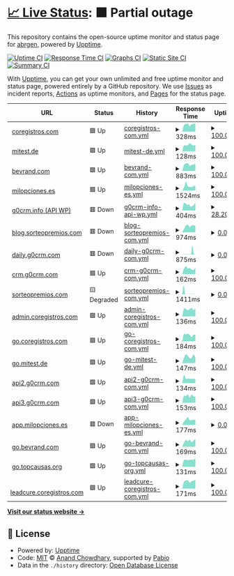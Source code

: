 # [📈 Live Status](https://abrgen.github.io/Cor): <!--live status--> **🟧 Partial outage**

This repository contains the open-source uptime monitor and status page for [abrgen](https://abrgen.github.io/Cor), powered by [Upptime](https://github.com/upptime/upptime).

[![Uptime CI](https://github.com/abrgen/Cor/workflows/Uptime%20CI/badge.svg)](https://github.com/abrgen/Cor/actions?query=workflow%3A%22Uptime+CI%22)
[![Response Time CI](https://github.com/abrgen/Cor/workflows/Response%20Time%20CI/badge.svg)](https://github.com/abrgen/Cor/actions?query=workflow%3A%22Response+Time+CI%22)
[![Graphs CI](https://github.com/abrgen/Cor/workflows/Graphs%20CI/badge.svg)](https://github.com/abrgen/Cor/actions?query=workflow%3A%22Graphs+CI%22)
[![Static Site CI](https://github.com/abrgen/Cor/workflows/Static%20Site%20CI/badge.svg)](https://github.com/abrgen/Cor/actions?query=workflow%3A%22Static+Site+CI%22)
[![Summary CI](https://github.com/abrgen/Cor/workflows/Summary%20CI/badge.svg)](https://github.com/abrgen/Cor/actions?query=workflow%3A%22Summary+CI%22)

With [Upptime](https://upptime.js.org), you can get your own unlimited and free uptime monitor and status page, powered entirely by a GitHub repository. We use [Issues](https://github.com/abrgen/Cor/issues) as incident reports, [Actions](https://github.com/abrgen/Cor/actions) as uptime monitors, and [Pages](https://abrgen.github.io/Cor) for the status page.

<!--start: status pages-->
<!-- This summary is generated by Upptime (https://github.com/upptime/upptime) -->
<!-- Do not edit this manually, your changes will be overwritten -->
<!-- prettier-ignore -->
| URL | Status | History | Response Time | Uptime |
| --- | ------ | ------- | ------------- | ------ |
| <img alt="" src="https://icons.duckduckgo.com/ip3/www.coregistros.com.ico" height="13"> [coregistros.com](https://www.coregistros.com) | 🟩 Up | [coregistros-com.yml](https://github.com/abrgen/Cor/commits/HEAD/history/coregistros-com.yml) | <details><summary><img alt="Response time graph" src="./graphs/coregistros-com/response-time-week.png" height="20"> 328ms</summary><br><a href="https://abrgen.github.io/Cor/history/coregistros-com"><img alt="Response time 312" src="https://img.shields.io/endpoint?url=https%3A%2F%2Fraw.githubusercontent.com%2Fabrgen%2FCor%2FHEAD%2Fapi%2Fcoregistros-com%2Fresponse-time.json"></a><br><a href="https://abrgen.github.io/Cor/history/coregistros-com"><img alt="24-hour response time 358" src="https://img.shields.io/endpoint?url=https%3A%2F%2Fraw.githubusercontent.com%2Fabrgen%2FCor%2FHEAD%2Fapi%2Fcoregistros-com%2Fresponse-time-day.json"></a><br><a href="https://abrgen.github.io/Cor/history/coregistros-com"><img alt="7-day response time 328" src="https://img.shields.io/endpoint?url=https%3A%2F%2Fraw.githubusercontent.com%2Fabrgen%2FCor%2FHEAD%2Fapi%2Fcoregistros-com%2Fresponse-time-week.json"></a><br><a href="https://abrgen.github.io/Cor/history/coregistros-com"><img alt="30-day response time 312" src="https://img.shields.io/endpoint?url=https%3A%2F%2Fraw.githubusercontent.com%2Fabrgen%2FCor%2FHEAD%2Fapi%2Fcoregistros-com%2Fresponse-time-month.json"></a><br><a href="https://abrgen.github.io/Cor/history/coregistros-com"><img alt="1-year response time 312" src="https://img.shields.io/endpoint?url=https%3A%2F%2Fraw.githubusercontent.com%2Fabrgen%2FCor%2FHEAD%2Fapi%2Fcoregistros-com%2Fresponse-time-year.json"></a></details> | <details><summary><a href="https://abrgen.github.io/Cor/history/coregistros-com">100.00%</a></summary><a href="https://abrgen.github.io/Cor/history/coregistros-com"><img alt="All-time uptime 100.00%" src="https://img.shields.io/endpoint?url=https%3A%2F%2Fraw.githubusercontent.com%2Fabrgen%2FCor%2FHEAD%2Fapi%2Fcoregistros-com%2Fuptime.json"></a><br><a href="https://abrgen.github.io/Cor/history/coregistros-com"><img alt="24-hour uptime 100.00%" src="https://img.shields.io/endpoint?url=https%3A%2F%2Fraw.githubusercontent.com%2Fabrgen%2FCor%2FHEAD%2Fapi%2Fcoregistros-com%2Fuptime-day.json"></a><br><a href="https://abrgen.github.io/Cor/history/coregistros-com"><img alt="7-day uptime 100.00%" src="https://img.shields.io/endpoint?url=https%3A%2F%2Fraw.githubusercontent.com%2Fabrgen%2FCor%2FHEAD%2Fapi%2Fcoregistros-com%2Fuptime-week.json"></a><br><a href="https://abrgen.github.io/Cor/history/coregistros-com"><img alt="30-day uptime 100.00%" src="https://img.shields.io/endpoint?url=https%3A%2F%2Fraw.githubusercontent.com%2Fabrgen%2FCor%2FHEAD%2Fapi%2Fcoregistros-com%2Fuptime-month.json"></a><br><a href="https://abrgen.github.io/Cor/history/coregistros-com"><img alt="1-year uptime 100.00%" src="https://img.shields.io/endpoint?url=https%3A%2F%2Fraw.githubusercontent.com%2Fabrgen%2FCor%2FHEAD%2Fapi%2Fcoregistros-com%2Fuptime-year.json"></a></details>
| <img alt="" src="https://icons.duckduckgo.com/ip3/mitest.de.ico" height="13"> [mitest.de](https://mitest.de) | 🟩 Up | [mitest-de.yml](https://github.com/abrgen/Cor/commits/HEAD/history/mitest-de.yml) | <details><summary><img alt="Response time graph" src="./graphs/mitest-de/response-time-week.png" height="20"> 128ms</summary><br><a href="https://abrgen.github.io/Cor/history/mitest-de"><img alt="Response time 147" src="https://img.shields.io/endpoint?url=https%3A%2F%2Fraw.githubusercontent.com%2Fabrgen%2FCor%2FHEAD%2Fapi%2Fmitest-de%2Fresponse-time.json"></a><br><a href="https://abrgen.github.io/Cor/history/mitest-de"><img alt="24-hour response time 125" src="https://img.shields.io/endpoint?url=https%3A%2F%2Fraw.githubusercontent.com%2Fabrgen%2FCor%2FHEAD%2Fapi%2Fmitest-de%2Fresponse-time-day.json"></a><br><a href="https://abrgen.github.io/Cor/history/mitest-de"><img alt="7-day response time 128" src="https://img.shields.io/endpoint?url=https%3A%2F%2Fraw.githubusercontent.com%2Fabrgen%2FCor%2FHEAD%2Fapi%2Fmitest-de%2Fresponse-time-week.json"></a><br><a href="https://abrgen.github.io/Cor/history/mitest-de"><img alt="30-day response time 147" src="https://img.shields.io/endpoint?url=https%3A%2F%2Fraw.githubusercontent.com%2Fabrgen%2FCor%2FHEAD%2Fapi%2Fmitest-de%2Fresponse-time-month.json"></a><br><a href="https://abrgen.github.io/Cor/history/mitest-de"><img alt="1-year response time 147" src="https://img.shields.io/endpoint?url=https%3A%2F%2Fraw.githubusercontent.com%2Fabrgen%2FCor%2FHEAD%2Fapi%2Fmitest-de%2Fresponse-time-year.json"></a></details> | <details><summary><a href="https://abrgen.github.io/Cor/history/mitest-de">100.00%</a></summary><a href="https://abrgen.github.io/Cor/history/mitest-de"><img alt="All-time uptime 100.00%" src="https://img.shields.io/endpoint?url=https%3A%2F%2Fraw.githubusercontent.com%2Fabrgen%2FCor%2FHEAD%2Fapi%2Fmitest-de%2Fuptime.json"></a><br><a href="https://abrgen.github.io/Cor/history/mitest-de"><img alt="24-hour uptime 100.00%" src="https://img.shields.io/endpoint?url=https%3A%2F%2Fraw.githubusercontent.com%2Fabrgen%2FCor%2FHEAD%2Fapi%2Fmitest-de%2Fuptime-day.json"></a><br><a href="https://abrgen.github.io/Cor/history/mitest-de"><img alt="7-day uptime 100.00%" src="https://img.shields.io/endpoint?url=https%3A%2F%2Fraw.githubusercontent.com%2Fabrgen%2FCor%2FHEAD%2Fapi%2Fmitest-de%2Fuptime-week.json"></a><br><a href="https://abrgen.github.io/Cor/history/mitest-de"><img alt="30-day uptime 100.00%" src="https://img.shields.io/endpoint?url=https%3A%2F%2Fraw.githubusercontent.com%2Fabrgen%2FCor%2FHEAD%2Fapi%2Fmitest-de%2Fuptime-month.json"></a><br><a href="https://abrgen.github.io/Cor/history/mitest-de"><img alt="1-year uptime 100.00%" src="https://img.shields.io/endpoint?url=https%3A%2F%2Fraw.githubusercontent.com%2Fabrgen%2FCor%2FHEAD%2Fapi%2Fmitest-de%2Fuptime-year.json"></a></details>
| <img alt="" src="https://icons.duckduckgo.com/ip3/www.bevrand.com.ico" height="13"> [bevrand.com](https://www.bevrand.com) | 🟩 Up | [bevrand-com.yml](https://github.com/abrgen/Cor/commits/HEAD/history/bevrand-com.yml) | <details><summary><img alt="Response time graph" src="./graphs/bevrand-com/response-time-week.png" height="20"> 883ms</summary><br><a href="https://abrgen.github.io/Cor/history/bevrand-com"><img alt="Response time 990" src="https://img.shields.io/endpoint?url=https%3A%2F%2Fraw.githubusercontent.com%2Fabrgen%2FCor%2FHEAD%2Fapi%2Fbevrand-com%2Fresponse-time.json"></a><br><a href="https://abrgen.github.io/Cor/history/bevrand-com"><img alt="24-hour response time 991" src="https://img.shields.io/endpoint?url=https%3A%2F%2Fraw.githubusercontent.com%2Fabrgen%2FCor%2FHEAD%2Fapi%2Fbevrand-com%2Fresponse-time-day.json"></a><br><a href="https://abrgen.github.io/Cor/history/bevrand-com"><img alt="7-day response time 883" src="https://img.shields.io/endpoint?url=https%3A%2F%2Fraw.githubusercontent.com%2Fabrgen%2FCor%2FHEAD%2Fapi%2Fbevrand-com%2Fresponse-time-week.json"></a><br><a href="https://abrgen.github.io/Cor/history/bevrand-com"><img alt="30-day response time 990" src="https://img.shields.io/endpoint?url=https%3A%2F%2Fraw.githubusercontent.com%2Fabrgen%2FCor%2FHEAD%2Fapi%2Fbevrand-com%2Fresponse-time-month.json"></a><br><a href="https://abrgen.github.io/Cor/history/bevrand-com"><img alt="1-year response time 990" src="https://img.shields.io/endpoint?url=https%3A%2F%2Fraw.githubusercontent.com%2Fabrgen%2FCor%2FHEAD%2Fapi%2Fbevrand-com%2Fresponse-time-year.json"></a></details> | <details><summary><a href="https://abrgen.github.io/Cor/history/bevrand-com">100.00%</a></summary><a href="https://abrgen.github.io/Cor/history/bevrand-com"><img alt="All-time uptime 100.00%" src="https://img.shields.io/endpoint?url=https%3A%2F%2Fraw.githubusercontent.com%2Fabrgen%2FCor%2FHEAD%2Fapi%2Fbevrand-com%2Fuptime.json"></a><br><a href="https://abrgen.github.io/Cor/history/bevrand-com"><img alt="24-hour uptime 100.00%" src="https://img.shields.io/endpoint?url=https%3A%2F%2Fraw.githubusercontent.com%2Fabrgen%2FCor%2FHEAD%2Fapi%2Fbevrand-com%2Fuptime-day.json"></a><br><a href="https://abrgen.github.io/Cor/history/bevrand-com"><img alt="7-day uptime 100.00%" src="https://img.shields.io/endpoint?url=https%3A%2F%2Fraw.githubusercontent.com%2Fabrgen%2FCor%2FHEAD%2Fapi%2Fbevrand-com%2Fuptime-week.json"></a><br><a href="https://abrgen.github.io/Cor/history/bevrand-com"><img alt="30-day uptime 100.00%" src="https://img.shields.io/endpoint?url=https%3A%2F%2Fraw.githubusercontent.com%2Fabrgen%2FCor%2FHEAD%2Fapi%2Fbevrand-com%2Fuptime-month.json"></a><br><a href="https://abrgen.github.io/Cor/history/bevrand-com"><img alt="1-year uptime 100.00%" src="https://img.shields.io/endpoint?url=https%3A%2F%2Fraw.githubusercontent.com%2Fabrgen%2FCor%2FHEAD%2Fapi%2Fbevrand-com%2Fuptime-year.json"></a></details>
| <img alt="" src="https://icons.duckduckgo.com/ip3/milopciones.es.ico" height="13"> [milopciones.es](https://milopciones.es) | 🟩 Up | [milopciones-es.yml](https://github.com/abrgen/Cor/commits/HEAD/history/milopciones-es.yml) | <details><summary><img alt="Response time graph" src="./graphs/milopciones-es/response-time-week.png" height="20"> 1524ms</summary><br><a href="https://abrgen.github.io/Cor/history/milopciones-es"><img alt="Response time 1332" src="https://img.shields.io/endpoint?url=https%3A%2F%2Fraw.githubusercontent.com%2Fabrgen%2FCor%2FHEAD%2Fapi%2Fmilopciones-es%2Fresponse-time.json"></a><br><a href="https://abrgen.github.io/Cor/history/milopciones-es"><img alt="24-hour response time 1573" src="https://img.shields.io/endpoint?url=https%3A%2F%2Fraw.githubusercontent.com%2Fabrgen%2FCor%2FHEAD%2Fapi%2Fmilopciones-es%2Fresponse-time-day.json"></a><br><a href="https://abrgen.github.io/Cor/history/milopciones-es"><img alt="7-day response time 1524" src="https://img.shields.io/endpoint?url=https%3A%2F%2Fraw.githubusercontent.com%2Fabrgen%2FCor%2FHEAD%2Fapi%2Fmilopciones-es%2Fresponse-time-week.json"></a><br><a href="https://abrgen.github.io/Cor/history/milopciones-es"><img alt="30-day response time 1332" src="https://img.shields.io/endpoint?url=https%3A%2F%2Fraw.githubusercontent.com%2Fabrgen%2FCor%2FHEAD%2Fapi%2Fmilopciones-es%2Fresponse-time-month.json"></a><br><a href="https://abrgen.github.io/Cor/history/milopciones-es"><img alt="1-year response time 1332" src="https://img.shields.io/endpoint?url=https%3A%2F%2Fraw.githubusercontent.com%2Fabrgen%2FCor%2FHEAD%2Fapi%2Fmilopciones-es%2Fresponse-time-year.json"></a></details> | <details><summary><a href="https://abrgen.github.io/Cor/history/milopciones-es">100.00%</a></summary><a href="https://abrgen.github.io/Cor/history/milopciones-es"><img alt="All-time uptime 100.00%" src="https://img.shields.io/endpoint?url=https%3A%2F%2Fraw.githubusercontent.com%2Fabrgen%2FCor%2FHEAD%2Fapi%2Fmilopciones-es%2Fuptime.json"></a><br><a href="https://abrgen.github.io/Cor/history/milopciones-es"><img alt="24-hour uptime 100.00%" src="https://img.shields.io/endpoint?url=https%3A%2F%2Fraw.githubusercontent.com%2Fabrgen%2FCor%2FHEAD%2Fapi%2Fmilopciones-es%2Fuptime-day.json"></a><br><a href="https://abrgen.github.io/Cor/history/milopciones-es"><img alt="7-day uptime 100.00%" src="https://img.shields.io/endpoint?url=https%3A%2F%2Fraw.githubusercontent.com%2Fabrgen%2FCor%2FHEAD%2Fapi%2Fmilopciones-es%2Fuptime-week.json"></a><br><a href="https://abrgen.github.io/Cor/history/milopciones-es"><img alt="30-day uptime 100.00%" src="https://img.shields.io/endpoint?url=https%3A%2F%2Fraw.githubusercontent.com%2Fabrgen%2FCor%2FHEAD%2Fapi%2Fmilopciones-es%2Fuptime-month.json"></a><br><a href="https://abrgen.github.io/Cor/history/milopciones-es"><img alt="1-year uptime 100.00%" src="https://img.shields.io/endpoint?url=https%3A%2F%2Fraw.githubusercontent.com%2Fabrgen%2FCor%2FHEAD%2Fapi%2Fmilopciones-es%2Fuptime-year.json"></a></details>
| <img alt="" src="https://icons.duckduckgo.com/ip3/www.g0crm.info.ico" height="13"> [g0crm.info (API WP)](https://www.g0crm.info/wp-login.php) | 🟥 Down | [g0crm-info-api-wp.yml](https://github.com/abrgen/Cor/commits/HEAD/history/g0crm-info-api-wp.yml) | <details><summary><img alt="Response time graph" src="./graphs/g0crm-info-api-wp/response-time-week.png" height="20"> 404ms</summary><br><a href="https://abrgen.github.io/Cor/history/g0crm-info-api-wp"><img alt="Response time 431" src="https://img.shields.io/endpoint?url=https%3A%2F%2Fraw.githubusercontent.com%2Fabrgen%2FCor%2FHEAD%2Fapi%2Fg0crm-info-api-wp%2Fresponse-time.json"></a><br><a href="https://abrgen.github.io/Cor/history/g0crm-info-api-wp"><img alt="24-hour response time 526" src="https://img.shields.io/endpoint?url=https%3A%2F%2Fraw.githubusercontent.com%2Fabrgen%2FCor%2FHEAD%2Fapi%2Fg0crm-info-api-wp%2Fresponse-time-day.json"></a><br><a href="https://abrgen.github.io/Cor/history/g0crm-info-api-wp"><img alt="7-day response time 404" src="https://img.shields.io/endpoint?url=https%3A%2F%2Fraw.githubusercontent.com%2Fabrgen%2FCor%2FHEAD%2Fapi%2Fg0crm-info-api-wp%2Fresponse-time-week.json"></a><br><a href="https://abrgen.github.io/Cor/history/g0crm-info-api-wp"><img alt="30-day response time 431" src="https://img.shields.io/endpoint?url=https%3A%2F%2Fraw.githubusercontent.com%2Fabrgen%2FCor%2FHEAD%2Fapi%2Fg0crm-info-api-wp%2Fresponse-time-month.json"></a><br><a href="https://abrgen.github.io/Cor/history/g0crm-info-api-wp"><img alt="1-year response time 431" src="https://img.shields.io/endpoint?url=https%3A%2F%2Fraw.githubusercontent.com%2Fabrgen%2FCor%2FHEAD%2Fapi%2Fg0crm-info-api-wp%2Fresponse-time-year.json"></a></details> | <details><summary><a href="https://abrgen.github.io/Cor/history/g0crm-info-api-wp">28.20%</a></summary><a href="https://abrgen.github.io/Cor/history/g0crm-info-api-wp"><img alt="All-time uptime 64.32%" src="https://img.shields.io/endpoint?url=https%3A%2F%2Fraw.githubusercontent.com%2Fabrgen%2FCor%2FHEAD%2Fapi%2Fg0crm-info-api-wp%2Fuptime.json"></a><br><a href="https://abrgen.github.io/Cor/history/g0crm-info-api-wp"><img alt="24-hour uptime 0.00%" src="https://img.shields.io/endpoint?url=https%3A%2F%2Fraw.githubusercontent.com%2Fabrgen%2FCor%2FHEAD%2Fapi%2Fg0crm-info-api-wp%2Fuptime-day.json"></a><br><a href="https://abrgen.github.io/Cor/history/g0crm-info-api-wp"><img alt="7-day uptime 28.20%" src="https://img.shields.io/endpoint?url=https%3A%2F%2Fraw.githubusercontent.com%2Fabrgen%2FCor%2FHEAD%2Fapi%2Fg0crm-info-api-wp%2Fuptime-week.json"></a><br><a href="https://abrgen.github.io/Cor/history/g0crm-info-api-wp"><img alt="30-day uptime 64.32%" src="https://img.shields.io/endpoint?url=https%3A%2F%2Fraw.githubusercontent.com%2Fabrgen%2FCor%2FHEAD%2Fapi%2Fg0crm-info-api-wp%2Fuptime-month.json"></a><br><a href="https://abrgen.github.io/Cor/history/g0crm-info-api-wp"><img alt="1-year uptime 64.32%" src="https://img.shields.io/endpoint?url=https%3A%2F%2Fraw.githubusercontent.com%2Fabrgen%2FCor%2FHEAD%2Fapi%2Fg0crm-info-api-wp%2Fuptime-year.json"></a></details>
| <img alt="" src="https://icons.duckduckgo.com/ip3/blog.sorteopremios.com.ico" height="13"> [blog.sorteopremios.com](https://blog.sorteopremios.com) | 🟥 Down | [blog-sorteopremios-com.yml](https://github.com/abrgen/Cor/commits/HEAD/history/blog-sorteopremios-com.yml) | <details><summary><img alt="Response time graph" src="./graphs/blog-sorteopremios-com/response-time-week.png" height="20"> 974ms</summary><br><a href="https://abrgen.github.io/Cor/history/blog-sorteopremios-com"><img alt="Response time 1219" src="https://img.shields.io/endpoint?url=https%3A%2F%2Fraw.githubusercontent.com%2Fabrgen%2FCor%2FHEAD%2Fapi%2Fblog-sorteopremios-com%2Fresponse-time.json"></a><br><a href="https://abrgen.github.io/Cor/history/blog-sorteopremios-com"><img alt="24-hour response time 2758" src="https://img.shields.io/endpoint?url=https%3A%2F%2Fraw.githubusercontent.com%2Fabrgen%2FCor%2FHEAD%2Fapi%2Fblog-sorteopremios-com%2Fresponse-time-day.json"></a><br><a href="https://abrgen.github.io/Cor/history/blog-sorteopremios-com"><img alt="7-day response time 974" src="https://img.shields.io/endpoint?url=https%3A%2F%2Fraw.githubusercontent.com%2Fabrgen%2FCor%2FHEAD%2Fapi%2Fblog-sorteopremios-com%2Fresponse-time-week.json"></a><br><a href="https://abrgen.github.io/Cor/history/blog-sorteopremios-com"><img alt="30-day response time 1219" src="https://img.shields.io/endpoint?url=https%3A%2F%2Fraw.githubusercontent.com%2Fabrgen%2FCor%2FHEAD%2Fapi%2Fblog-sorteopremios-com%2Fresponse-time-month.json"></a><br><a href="https://abrgen.github.io/Cor/history/blog-sorteopremios-com"><img alt="1-year response time 1219" src="https://img.shields.io/endpoint?url=https%3A%2F%2Fraw.githubusercontent.com%2Fabrgen%2FCor%2FHEAD%2Fapi%2Fblog-sorteopremios-com%2Fresponse-time-year.json"></a></details> | <details><summary><a href="https://abrgen.github.io/Cor/history/blog-sorteopremios-com">0.00%</a></summary><a href="https://abrgen.github.io/Cor/history/blog-sorteopremios-com"><img alt="All-time uptime 0.00%" src="https://img.shields.io/endpoint?url=https%3A%2F%2Fraw.githubusercontent.com%2Fabrgen%2FCor%2FHEAD%2Fapi%2Fblog-sorteopremios-com%2Fuptime.json"></a><br><a href="https://abrgen.github.io/Cor/history/blog-sorteopremios-com"><img alt="24-hour uptime 0.00%" src="https://img.shields.io/endpoint?url=https%3A%2F%2Fraw.githubusercontent.com%2Fabrgen%2FCor%2FHEAD%2Fapi%2Fblog-sorteopremios-com%2Fuptime-day.json"></a><br><a href="https://abrgen.github.io/Cor/history/blog-sorteopremios-com"><img alt="7-day uptime 0.00%" src="https://img.shields.io/endpoint?url=https%3A%2F%2Fraw.githubusercontent.com%2Fabrgen%2FCor%2FHEAD%2Fapi%2Fblog-sorteopremios-com%2Fuptime-week.json"></a><br><a href="https://abrgen.github.io/Cor/history/blog-sorteopremios-com"><img alt="30-day uptime 0.00%" src="https://img.shields.io/endpoint?url=https%3A%2F%2Fraw.githubusercontent.com%2Fabrgen%2FCor%2FHEAD%2Fapi%2Fblog-sorteopremios-com%2Fuptime-month.json"></a><br><a href="https://abrgen.github.io/Cor/history/blog-sorteopremios-com"><img alt="1-year uptime 0.00%" src="https://img.shields.io/endpoint?url=https%3A%2F%2Fraw.githubusercontent.com%2Fabrgen%2FCor%2FHEAD%2Fapi%2Fblog-sorteopremios-com%2Fuptime-year.json"></a></details>
| <img alt="" src="https://icons.duckduckgo.com/ip3/daily.g0crm.com.ico" height="13"> [daily.g0crm.com](https://daily.g0crm.com) | 🟥 Down | [daily-g0crm-com.yml](https://github.com/abrgen/Cor/commits/HEAD/history/daily-g0crm-com.yml) | <details><summary><img alt="Response time graph" src="./graphs/daily-g0crm-com/response-time-week.png" height="20"> 875ms</summary><br><a href="https://abrgen.github.io/Cor/history/daily-g0crm-com"><img alt="Response time 1233" src="https://img.shields.io/endpoint?url=https%3A%2F%2Fraw.githubusercontent.com%2Fabrgen%2FCor%2FHEAD%2Fapi%2Fdaily-g0crm-com%2Fresponse-time.json"></a><br><a href="https://abrgen.github.io/Cor/history/daily-g0crm-com"><img alt="24-hour response time 105" src="https://img.shields.io/endpoint?url=https%3A%2F%2Fraw.githubusercontent.com%2Fabrgen%2FCor%2FHEAD%2Fapi%2Fdaily-g0crm-com%2Fresponse-time-day.json"></a><br><a href="https://abrgen.github.io/Cor/history/daily-g0crm-com"><img alt="7-day response time 875" src="https://img.shields.io/endpoint?url=https%3A%2F%2Fraw.githubusercontent.com%2Fabrgen%2FCor%2FHEAD%2Fapi%2Fdaily-g0crm-com%2Fresponse-time-week.json"></a><br><a href="https://abrgen.github.io/Cor/history/daily-g0crm-com"><img alt="30-day response time 1233" src="https://img.shields.io/endpoint?url=https%3A%2F%2Fraw.githubusercontent.com%2Fabrgen%2FCor%2FHEAD%2Fapi%2Fdaily-g0crm-com%2Fresponse-time-month.json"></a><br><a href="https://abrgen.github.io/Cor/history/daily-g0crm-com"><img alt="1-year response time 1233" src="https://img.shields.io/endpoint?url=https%3A%2F%2Fraw.githubusercontent.com%2Fabrgen%2FCor%2FHEAD%2Fapi%2Fdaily-g0crm-com%2Fresponse-time-year.json"></a></details> | <details><summary><a href="https://abrgen.github.io/Cor/history/daily-g0crm-com">0.00%</a></summary><a href="https://abrgen.github.io/Cor/history/daily-g0crm-com"><img alt="All-time uptime 0.00%" src="https://img.shields.io/endpoint?url=https%3A%2F%2Fraw.githubusercontent.com%2Fabrgen%2FCor%2FHEAD%2Fapi%2Fdaily-g0crm-com%2Fuptime.json"></a><br><a href="https://abrgen.github.io/Cor/history/daily-g0crm-com"><img alt="24-hour uptime 0.00%" src="https://img.shields.io/endpoint?url=https%3A%2F%2Fraw.githubusercontent.com%2Fabrgen%2FCor%2FHEAD%2Fapi%2Fdaily-g0crm-com%2Fuptime-day.json"></a><br><a href="https://abrgen.github.io/Cor/history/daily-g0crm-com"><img alt="7-day uptime 0.00%" src="https://img.shields.io/endpoint?url=https%3A%2F%2Fraw.githubusercontent.com%2Fabrgen%2FCor%2FHEAD%2Fapi%2Fdaily-g0crm-com%2Fuptime-week.json"></a><br><a href="https://abrgen.github.io/Cor/history/daily-g0crm-com"><img alt="30-day uptime 0.00%" src="https://img.shields.io/endpoint?url=https%3A%2F%2Fraw.githubusercontent.com%2Fabrgen%2FCor%2FHEAD%2Fapi%2Fdaily-g0crm-com%2Fuptime-month.json"></a><br><a href="https://abrgen.github.io/Cor/history/daily-g0crm-com"><img alt="1-year uptime 0.00%" src="https://img.shields.io/endpoint?url=https%3A%2F%2Fraw.githubusercontent.com%2Fabrgen%2FCor%2FHEAD%2Fapi%2Fdaily-g0crm-com%2Fuptime-year.json"></a></details>
| <img alt="" src="https://icons.duckduckgo.com/ip3/crm.g0crm.com.ico" height="13"> [crm.g0crm.com](https://crm.g0crm.com/robots.txt) | 🟩 Up | [crm-g0crm-com.yml](https://github.com/abrgen/Cor/commits/HEAD/history/crm-g0crm-com.yml) | <details><summary><img alt="Response time graph" src="./graphs/crm-g0crm-com/response-time-week.png" height="20"> 162ms</summary><br><a href="https://abrgen.github.io/Cor/history/crm-g0crm-com"><img alt="Response time 208" src="https://img.shields.io/endpoint?url=https%3A%2F%2Fraw.githubusercontent.com%2Fabrgen%2FCor%2FHEAD%2Fapi%2Fcrm-g0crm-com%2Fresponse-time.json"></a><br><a href="https://abrgen.github.io/Cor/history/crm-g0crm-com"><img alt="24-hour response time 182" src="https://img.shields.io/endpoint?url=https%3A%2F%2Fraw.githubusercontent.com%2Fabrgen%2FCor%2FHEAD%2Fapi%2Fcrm-g0crm-com%2Fresponse-time-day.json"></a><br><a href="https://abrgen.github.io/Cor/history/crm-g0crm-com"><img alt="7-day response time 162" src="https://img.shields.io/endpoint?url=https%3A%2F%2Fraw.githubusercontent.com%2Fabrgen%2FCor%2FHEAD%2Fapi%2Fcrm-g0crm-com%2Fresponse-time-week.json"></a><br><a href="https://abrgen.github.io/Cor/history/crm-g0crm-com"><img alt="30-day response time 208" src="https://img.shields.io/endpoint?url=https%3A%2F%2Fraw.githubusercontent.com%2Fabrgen%2FCor%2FHEAD%2Fapi%2Fcrm-g0crm-com%2Fresponse-time-month.json"></a><br><a href="https://abrgen.github.io/Cor/history/crm-g0crm-com"><img alt="1-year response time 208" src="https://img.shields.io/endpoint?url=https%3A%2F%2Fraw.githubusercontent.com%2Fabrgen%2FCor%2FHEAD%2Fapi%2Fcrm-g0crm-com%2Fresponse-time-year.json"></a></details> | <details><summary><a href="https://abrgen.github.io/Cor/history/crm-g0crm-com">100.00%</a></summary><a href="https://abrgen.github.io/Cor/history/crm-g0crm-com"><img alt="All-time uptime 100.00%" src="https://img.shields.io/endpoint?url=https%3A%2F%2Fraw.githubusercontent.com%2Fabrgen%2FCor%2FHEAD%2Fapi%2Fcrm-g0crm-com%2Fuptime.json"></a><br><a href="https://abrgen.github.io/Cor/history/crm-g0crm-com"><img alt="24-hour uptime 100.00%" src="https://img.shields.io/endpoint?url=https%3A%2F%2Fraw.githubusercontent.com%2Fabrgen%2FCor%2FHEAD%2Fapi%2Fcrm-g0crm-com%2Fuptime-day.json"></a><br><a href="https://abrgen.github.io/Cor/history/crm-g0crm-com"><img alt="7-day uptime 100.00%" src="https://img.shields.io/endpoint?url=https%3A%2F%2Fraw.githubusercontent.com%2Fabrgen%2FCor%2FHEAD%2Fapi%2Fcrm-g0crm-com%2Fuptime-week.json"></a><br><a href="https://abrgen.github.io/Cor/history/crm-g0crm-com"><img alt="30-day uptime 100.00%" src="https://img.shields.io/endpoint?url=https%3A%2F%2Fraw.githubusercontent.com%2Fabrgen%2FCor%2FHEAD%2Fapi%2Fcrm-g0crm-com%2Fuptime-month.json"></a><br><a href="https://abrgen.github.io/Cor/history/crm-g0crm-com"><img alt="1-year uptime 100.00%" src="https://img.shields.io/endpoint?url=https%3A%2F%2Fraw.githubusercontent.com%2Fabrgen%2FCor%2FHEAD%2Fapi%2Fcrm-g0crm-com%2Fuptime-year.json"></a></details>
| <img alt="" src="https://icons.duckduckgo.com/ip3/sorteopremios.com.ico" height="13"> [sorteopremios.com](https://sorteopremios.com) | 🟨 Degraded | [sorteopremios-com.yml](https://github.com/abrgen/Cor/commits/HEAD/history/sorteopremios-com.yml) | <details><summary><img alt="Response time graph" src="./graphs/sorteopremios-com/response-time-week.png" height="20"> 1411ms</summary><br><a href="https://abrgen.github.io/Cor/history/sorteopremios-com"><img alt="Response time 1022" src="https://img.shields.io/endpoint?url=https%3A%2F%2Fraw.githubusercontent.com%2Fabrgen%2FCor%2FHEAD%2Fapi%2Fsorteopremios-com%2Fresponse-time.json"></a><br><a href="https://abrgen.github.io/Cor/history/sorteopremios-com"><img alt="24-hour response time 3506" src="https://img.shields.io/endpoint?url=https%3A%2F%2Fraw.githubusercontent.com%2Fabrgen%2FCor%2FHEAD%2Fapi%2Fsorteopremios-com%2Fresponse-time-day.json"></a><br><a href="https://abrgen.github.io/Cor/history/sorteopremios-com"><img alt="7-day response time 1411" src="https://img.shields.io/endpoint?url=https%3A%2F%2Fraw.githubusercontent.com%2Fabrgen%2FCor%2FHEAD%2Fapi%2Fsorteopremios-com%2Fresponse-time-week.json"></a><br><a href="https://abrgen.github.io/Cor/history/sorteopremios-com"><img alt="30-day response time 1022" src="https://img.shields.io/endpoint?url=https%3A%2F%2Fraw.githubusercontent.com%2Fabrgen%2FCor%2FHEAD%2Fapi%2Fsorteopremios-com%2Fresponse-time-month.json"></a><br><a href="https://abrgen.github.io/Cor/history/sorteopremios-com"><img alt="1-year response time 1022" src="https://img.shields.io/endpoint?url=https%3A%2F%2Fraw.githubusercontent.com%2Fabrgen%2FCor%2FHEAD%2Fapi%2Fsorteopremios-com%2Fresponse-time-year.json"></a></details> | <details><summary><a href="https://abrgen.github.io/Cor/history/sorteopremios-com">0.00%</a></summary><a href="https://abrgen.github.io/Cor/history/sorteopremios-com"><img alt="All-time uptime 0.00%" src="https://img.shields.io/endpoint?url=https%3A%2F%2Fraw.githubusercontent.com%2Fabrgen%2FCor%2FHEAD%2Fapi%2Fsorteopremios-com%2Fuptime.json"></a><br><a href="https://abrgen.github.io/Cor/history/sorteopremios-com"><img alt="24-hour uptime 0.00%" src="https://img.shields.io/endpoint?url=https%3A%2F%2Fraw.githubusercontent.com%2Fabrgen%2FCor%2FHEAD%2Fapi%2Fsorteopremios-com%2Fuptime-day.json"></a><br><a href="https://abrgen.github.io/Cor/history/sorteopremios-com"><img alt="7-day uptime 0.00%" src="https://img.shields.io/endpoint?url=https%3A%2F%2Fraw.githubusercontent.com%2Fabrgen%2FCor%2FHEAD%2Fapi%2Fsorteopremios-com%2Fuptime-week.json"></a><br><a href="https://abrgen.github.io/Cor/history/sorteopremios-com"><img alt="30-day uptime 0.00%" src="https://img.shields.io/endpoint?url=https%3A%2F%2Fraw.githubusercontent.com%2Fabrgen%2FCor%2FHEAD%2Fapi%2Fsorteopremios-com%2Fuptime-month.json"></a><br><a href="https://abrgen.github.io/Cor/history/sorteopremios-com"><img alt="1-year uptime 0.00%" src="https://img.shields.io/endpoint?url=https%3A%2F%2Fraw.githubusercontent.com%2Fabrgen%2FCor%2FHEAD%2Fapi%2Fsorteopremios-com%2Fuptime-year.json"></a></details>
| <img alt="" src="https://icons.duckduckgo.com/ip3/admin.coregistros.com.ico" height="13"> [admin.coregistros.com](https://admin.coregistros.com/login.php) | 🟩 Up | [admin-coregistros-com.yml](https://github.com/abrgen/Cor/commits/HEAD/history/admin-coregistros-com.yml) | <details><summary><img alt="Response time graph" src="./graphs/admin-coregistros-com/response-time-week.png" height="20"> 136ms</summary><br><a href="https://abrgen.github.io/Cor/history/admin-coregistros-com"><img alt="Response time 133" src="https://img.shields.io/endpoint?url=https%3A%2F%2Fraw.githubusercontent.com%2Fabrgen%2FCor%2FHEAD%2Fapi%2Fadmin-coregistros-com%2Fresponse-time.json"></a><br><a href="https://abrgen.github.io/Cor/history/admin-coregistros-com"><img alt="24-hour response time 150" src="https://img.shields.io/endpoint?url=https%3A%2F%2Fraw.githubusercontent.com%2Fabrgen%2FCor%2FHEAD%2Fapi%2Fadmin-coregistros-com%2Fresponse-time-day.json"></a><br><a href="https://abrgen.github.io/Cor/history/admin-coregistros-com"><img alt="7-day response time 136" src="https://img.shields.io/endpoint?url=https%3A%2F%2Fraw.githubusercontent.com%2Fabrgen%2FCor%2FHEAD%2Fapi%2Fadmin-coregistros-com%2Fresponse-time-week.json"></a><br><a href="https://abrgen.github.io/Cor/history/admin-coregistros-com"><img alt="30-day response time 133" src="https://img.shields.io/endpoint?url=https%3A%2F%2Fraw.githubusercontent.com%2Fabrgen%2FCor%2FHEAD%2Fapi%2Fadmin-coregistros-com%2Fresponse-time-month.json"></a><br><a href="https://abrgen.github.io/Cor/history/admin-coregistros-com"><img alt="1-year response time 133" src="https://img.shields.io/endpoint?url=https%3A%2F%2Fraw.githubusercontent.com%2Fabrgen%2FCor%2FHEAD%2Fapi%2Fadmin-coregistros-com%2Fresponse-time-year.json"></a></details> | <details><summary><a href="https://abrgen.github.io/Cor/history/admin-coregistros-com">100.00%</a></summary><a href="https://abrgen.github.io/Cor/history/admin-coregistros-com"><img alt="All-time uptime 100.00%" src="https://img.shields.io/endpoint?url=https%3A%2F%2Fraw.githubusercontent.com%2Fabrgen%2FCor%2FHEAD%2Fapi%2Fadmin-coregistros-com%2Fuptime.json"></a><br><a href="https://abrgen.github.io/Cor/history/admin-coregistros-com"><img alt="24-hour uptime 100.00%" src="https://img.shields.io/endpoint?url=https%3A%2F%2Fraw.githubusercontent.com%2Fabrgen%2FCor%2FHEAD%2Fapi%2Fadmin-coregistros-com%2Fuptime-day.json"></a><br><a href="https://abrgen.github.io/Cor/history/admin-coregistros-com"><img alt="7-day uptime 100.00%" src="https://img.shields.io/endpoint?url=https%3A%2F%2Fraw.githubusercontent.com%2Fabrgen%2FCor%2FHEAD%2Fapi%2Fadmin-coregistros-com%2Fuptime-week.json"></a><br><a href="https://abrgen.github.io/Cor/history/admin-coregistros-com"><img alt="30-day uptime 100.00%" src="https://img.shields.io/endpoint?url=https%3A%2F%2Fraw.githubusercontent.com%2Fabrgen%2FCor%2FHEAD%2Fapi%2Fadmin-coregistros-com%2Fuptime-month.json"></a><br><a href="https://abrgen.github.io/Cor/history/admin-coregistros-com"><img alt="1-year uptime 100.00%" src="https://img.shields.io/endpoint?url=https%3A%2F%2Fraw.githubusercontent.com%2Fabrgen%2FCor%2FHEAD%2Fapi%2Fadmin-coregistros-com%2Fuptime-year.json"></a></details>
| <img alt="" src="https://icons.duckduckgo.com/ip3/go.coregistros.com.ico" height="13"> [go.coregistros.com](https://go.coregistros.com) | 🟩 Up | [go-coregistros-com.yml](https://github.com/abrgen/Cor/commits/HEAD/history/go-coregistros-com.yml) | <details><summary><img alt="Response time graph" src="./graphs/go-coregistros-com/response-time-week.png" height="20"> 184ms</summary><br><a href="https://abrgen.github.io/Cor/history/go-coregistros-com"><img alt="Response time 178" src="https://img.shields.io/endpoint?url=https%3A%2F%2Fraw.githubusercontent.com%2Fabrgen%2FCor%2FHEAD%2Fapi%2Fgo-coregistros-com%2Fresponse-time.json"></a><br><a href="https://abrgen.github.io/Cor/history/go-coregistros-com"><img alt="24-hour response time 188" src="https://img.shields.io/endpoint?url=https%3A%2F%2Fraw.githubusercontent.com%2Fabrgen%2FCor%2FHEAD%2Fapi%2Fgo-coregistros-com%2Fresponse-time-day.json"></a><br><a href="https://abrgen.github.io/Cor/history/go-coregistros-com"><img alt="7-day response time 184" src="https://img.shields.io/endpoint?url=https%3A%2F%2Fraw.githubusercontent.com%2Fabrgen%2FCor%2FHEAD%2Fapi%2Fgo-coregistros-com%2Fresponse-time-week.json"></a><br><a href="https://abrgen.github.io/Cor/history/go-coregistros-com"><img alt="30-day response time 178" src="https://img.shields.io/endpoint?url=https%3A%2F%2Fraw.githubusercontent.com%2Fabrgen%2FCor%2FHEAD%2Fapi%2Fgo-coregistros-com%2Fresponse-time-month.json"></a><br><a href="https://abrgen.github.io/Cor/history/go-coregistros-com"><img alt="1-year response time 178" src="https://img.shields.io/endpoint?url=https%3A%2F%2Fraw.githubusercontent.com%2Fabrgen%2FCor%2FHEAD%2Fapi%2Fgo-coregistros-com%2Fresponse-time-year.json"></a></details> | <details><summary><a href="https://abrgen.github.io/Cor/history/go-coregistros-com">100.00%</a></summary><a href="https://abrgen.github.io/Cor/history/go-coregistros-com"><img alt="All-time uptime 100.00%" src="https://img.shields.io/endpoint?url=https%3A%2F%2Fraw.githubusercontent.com%2Fabrgen%2FCor%2FHEAD%2Fapi%2Fgo-coregistros-com%2Fuptime.json"></a><br><a href="https://abrgen.github.io/Cor/history/go-coregistros-com"><img alt="24-hour uptime 100.00%" src="https://img.shields.io/endpoint?url=https%3A%2F%2Fraw.githubusercontent.com%2Fabrgen%2FCor%2FHEAD%2Fapi%2Fgo-coregistros-com%2Fuptime-day.json"></a><br><a href="https://abrgen.github.io/Cor/history/go-coregistros-com"><img alt="7-day uptime 100.00%" src="https://img.shields.io/endpoint?url=https%3A%2F%2Fraw.githubusercontent.com%2Fabrgen%2FCor%2FHEAD%2Fapi%2Fgo-coregistros-com%2Fuptime-week.json"></a><br><a href="https://abrgen.github.io/Cor/history/go-coregistros-com"><img alt="30-day uptime 100.00%" src="https://img.shields.io/endpoint?url=https%3A%2F%2Fraw.githubusercontent.com%2Fabrgen%2FCor%2FHEAD%2Fapi%2Fgo-coregistros-com%2Fuptime-month.json"></a><br><a href="https://abrgen.github.io/Cor/history/go-coregistros-com"><img alt="1-year uptime 100.00%" src="https://img.shields.io/endpoint?url=https%3A%2F%2Fraw.githubusercontent.com%2Fabrgen%2FCor%2FHEAD%2Fapi%2Fgo-coregistros-com%2Fuptime-year.json"></a></details>
| <img alt="" src="https://icons.duckduckgo.com/ip3/go.mitest.de.ico" height="13"> [go.mitest.de](https://go.mitest.de) | 🟩 Up | [go-mitest-de.yml](https://github.com/abrgen/Cor/commits/HEAD/history/go-mitest-de.yml) | <details><summary><img alt="Response time graph" src="./graphs/go-mitest-de/response-time-week.png" height="20"> 147ms</summary><br><a href="https://abrgen.github.io/Cor/history/go-mitest-de"><img alt="Response time 148" src="https://img.shields.io/endpoint?url=https%3A%2F%2Fraw.githubusercontent.com%2Fabrgen%2FCor%2FHEAD%2Fapi%2Fgo-mitest-de%2Fresponse-time.json"></a><br><a href="https://abrgen.github.io/Cor/history/go-mitest-de"><img alt="24-hour response time 133" src="https://img.shields.io/endpoint?url=https%3A%2F%2Fraw.githubusercontent.com%2Fabrgen%2FCor%2FHEAD%2Fapi%2Fgo-mitest-de%2Fresponse-time-day.json"></a><br><a href="https://abrgen.github.io/Cor/history/go-mitest-de"><img alt="7-day response time 147" src="https://img.shields.io/endpoint?url=https%3A%2F%2Fraw.githubusercontent.com%2Fabrgen%2FCor%2FHEAD%2Fapi%2Fgo-mitest-de%2Fresponse-time-week.json"></a><br><a href="https://abrgen.github.io/Cor/history/go-mitest-de"><img alt="30-day response time 148" src="https://img.shields.io/endpoint?url=https%3A%2F%2Fraw.githubusercontent.com%2Fabrgen%2FCor%2FHEAD%2Fapi%2Fgo-mitest-de%2Fresponse-time-month.json"></a><br><a href="https://abrgen.github.io/Cor/history/go-mitest-de"><img alt="1-year response time 148" src="https://img.shields.io/endpoint?url=https%3A%2F%2Fraw.githubusercontent.com%2Fabrgen%2FCor%2FHEAD%2Fapi%2Fgo-mitest-de%2Fresponse-time-year.json"></a></details> | <details><summary><a href="https://abrgen.github.io/Cor/history/go-mitest-de">100.00%</a></summary><a href="https://abrgen.github.io/Cor/history/go-mitest-de"><img alt="All-time uptime 100.00%" src="https://img.shields.io/endpoint?url=https%3A%2F%2Fraw.githubusercontent.com%2Fabrgen%2FCor%2FHEAD%2Fapi%2Fgo-mitest-de%2Fuptime.json"></a><br><a href="https://abrgen.github.io/Cor/history/go-mitest-de"><img alt="24-hour uptime 100.00%" src="https://img.shields.io/endpoint?url=https%3A%2F%2Fraw.githubusercontent.com%2Fabrgen%2FCor%2FHEAD%2Fapi%2Fgo-mitest-de%2Fuptime-day.json"></a><br><a href="https://abrgen.github.io/Cor/history/go-mitest-de"><img alt="7-day uptime 100.00%" src="https://img.shields.io/endpoint?url=https%3A%2F%2Fraw.githubusercontent.com%2Fabrgen%2FCor%2FHEAD%2Fapi%2Fgo-mitest-de%2Fuptime-week.json"></a><br><a href="https://abrgen.github.io/Cor/history/go-mitest-de"><img alt="30-day uptime 100.00%" src="https://img.shields.io/endpoint?url=https%3A%2F%2Fraw.githubusercontent.com%2Fabrgen%2FCor%2FHEAD%2Fapi%2Fgo-mitest-de%2Fuptime-month.json"></a><br><a href="https://abrgen.github.io/Cor/history/go-mitest-de"><img alt="1-year uptime 100.00%" src="https://img.shields.io/endpoint?url=https%3A%2F%2Fraw.githubusercontent.com%2Fabrgen%2FCor%2FHEAD%2Fapi%2Fgo-mitest-de%2Fuptime-year.json"></a></details>
| <img alt="" src="https://icons.duckduckgo.com/ip3/api2.g0crm.com.ico" height="13"> [api2.g0crm.com](https://api2.g0crm.com) | 🟩 Up | [api2-g0crm-com.yml](https://github.com/abrgen/Cor/commits/HEAD/history/api2-g0crm-com.yml) | <details><summary><img alt="Response time graph" src="./graphs/api2-g0crm-com/response-time-week.png" height="20"> 134ms</summary><br><a href="https://abrgen.github.io/Cor/history/api2-g0crm-com"><img alt="Response time 154" src="https://img.shields.io/endpoint?url=https%3A%2F%2Fraw.githubusercontent.com%2Fabrgen%2FCor%2FHEAD%2Fapi%2Fapi2-g0crm-com%2Fresponse-time.json"></a><br><a href="https://abrgen.github.io/Cor/history/api2-g0crm-com"><img alt="24-hour response time 111" src="https://img.shields.io/endpoint?url=https%3A%2F%2Fraw.githubusercontent.com%2Fabrgen%2FCor%2FHEAD%2Fapi%2Fapi2-g0crm-com%2Fresponse-time-day.json"></a><br><a href="https://abrgen.github.io/Cor/history/api2-g0crm-com"><img alt="7-day response time 134" src="https://img.shields.io/endpoint?url=https%3A%2F%2Fraw.githubusercontent.com%2Fabrgen%2FCor%2FHEAD%2Fapi%2Fapi2-g0crm-com%2Fresponse-time-week.json"></a><br><a href="https://abrgen.github.io/Cor/history/api2-g0crm-com"><img alt="30-day response time 154" src="https://img.shields.io/endpoint?url=https%3A%2F%2Fraw.githubusercontent.com%2Fabrgen%2FCor%2FHEAD%2Fapi%2Fapi2-g0crm-com%2Fresponse-time-month.json"></a><br><a href="https://abrgen.github.io/Cor/history/api2-g0crm-com"><img alt="1-year response time 154" src="https://img.shields.io/endpoint?url=https%3A%2F%2Fraw.githubusercontent.com%2Fabrgen%2FCor%2FHEAD%2Fapi%2Fapi2-g0crm-com%2Fresponse-time-year.json"></a></details> | <details><summary><a href="https://abrgen.github.io/Cor/history/api2-g0crm-com">100.00%</a></summary><a href="https://abrgen.github.io/Cor/history/api2-g0crm-com"><img alt="All-time uptime 100.00%" src="https://img.shields.io/endpoint?url=https%3A%2F%2Fraw.githubusercontent.com%2Fabrgen%2FCor%2FHEAD%2Fapi%2Fapi2-g0crm-com%2Fuptime.json"></a><br><a href="https://abrgen.github.io/Cor/history/api2-g0crm-com"><img alt="24-hour uptime 100.00%" src="https://img.shields.io/endpoint?url=https%3A%2F%2Fraw.githubusercontent.com%2Fabrgen%2FCor%2FHEAD%2Fapi%2Fapi2-g0crm-com%2Fuptime-day.json"></a><br><a href="https://abrgen.github.io/Cor/history/api2-g0crm-com"><img alt="7-day uptime 100.00%" src="https://img.shields.io/endpoint?url=https%3A%2F%2Fraw.githubusercontent.com%2Fabrgen%2FCor%2FHEAD%2Fapi%2Fapi2-g0crm-com%2Fuptime-week.json"></a><br><a href="https://abrgen.github.io/Cor/history/api2-g0crm-com"><img alt="30-day uptime 100.00%" src="https://img.shields.io/endpoint?url=https%3A%2F%2Fraw.githubusercontent.com%2Fabrgen%2FCor%2FHEAD%2Fapi%2Fapi2-g0crm-com%2Fuptime-month.json"></a><br><a href="https://abrgen.github.io/Cor/history/api2-g0crm-com"><img alt="1-year uptime 100.00%" src="https://img.shields.io/endpoint?url=https%3A%2F%2Fraw.githubusercontent.com%2Fabrgen%2FCor%2FHEAD%2Fapi%2Fapi2-g0crm-com%2Fuptime-year.json"></a></details>
| <img alt="" src="https://icons.duckduckgo.com/ip3/api3.g0crm.com.ico" height="13"> [api3.g0crm.com](https://api3.g0crm.com/openapi.json) | 🟩 Up | [api3-g0crm-com.yml](https://github.com/abrgen/Cor/commits/HEAD/history/api3-g0crm-com.yml) | <details><summary><img alt="Response time graph" src="./graphs/api3-g0crm-com/response-time-week.png" height="20"> 153ms</summary><br><a href="https://abrgen.github.io/Cor/history/api3-g0crm-com"><img alt="Response time 154" src="https://img.shields.io/endpoint?url=https%3A%2F%2Fraw.githubusercontent.com%2Fabrgen%2FCor%2FHEAD%2Fapi%2Fapi3-g0crm-com%2Fresponse-time.json"></a><br><a href="https://abrgen.github.io/Cor/history/api3-g0crm-com"><img alt="24-hour response time 138" src="https://img.shields.io/endpoint?url=https%3A%2F%2Fraw.githubusercontent.com%2Fabrgen%2FCor%2FHEAD%2Fapi%2Fapi3-g0crm-com%2Fresponse-time-day.json"></a><br><a href="https://abrgen.github.io/Cor/history/api3-g0crm-com"><img alt="7-day response time 153" src="https://img.shields.io/endpoint?url=https%3A%2F%2Fraw.githubusercontent.com%2Fabrgen%2FCor%2FHEAD%2Fapi%2Fapi3-g0crm-com%2Fresponse-time-week.json"></a><br><a href="https://abrgen.github.io/Cor/history/api3-g0crm-com"><img alt="30-day response time 154" src="https://img.shields.io/endpoint?url=https%3A%2F%2Fraw.githubusercontent.com%2Fabrgen%2FCor%2FHEAD%2Fapi%2Fapi3-g0crm-com%2Fresponse-time-month.json"></a><br><a href="https://abrgen.github.io/Cor/history/api3-g0crm-com"><img alt="1-year response time 154" src="https://img.shields.io/endpoint?url=https%3A%2F%2Fraw.githubusercontent.com%2Fabrgen%2FCor%2FHEAD%2Fapi%2Fapi3-g0crm-com%2Fresponse-time-year.json"></a></details> | <details><summary><a href="https://abrgen.github.io/Cor/history/api3-g0crm-com">100.00%</a></summary><a href="https://abrgen.github.io/Cor/history/api3-g0crm-com"><img alt="All-time uptime 100.00%" src="https://img.shields.io/endpoint?url=https%3A%2F%2Fraw.githubusercontent.com%2Fabrgen%2FCor%2FHEAD%2Fapi%2Fapi3-g0crm-com%2Fuptime.json"></a><br><a href="https://abrgen.github.io/Cor/history/api3-g0crm-com"><img alt="24-hour uptime 100.00%" src="https://img.shields.io/endpoint?url=https%3A%2F%2Fraw.githubusercontent.com%2Fabrgen%2FCor%2FHEAD%2Fapi%2Fapi3-g0crm-com%2Fuptime-day.json"></a><br><a href="https://abrgen.github.io/Cor/history/api3-g0crm-com"><img alt="7-day uptime 100.00%" src="https://img.shields.io/endpoint?url=https%3A%2F%2Fraw.githubusercontent.com%2Fabrgen%2FCor%2FHEAD%2Fapi%2Fapi3-g0crm-com%2Fuptime-week.json"></a><br><a href="https://abrgen.github.io/Cor/history/api3-g0crm-com"><img alt="30-day uptime 100.00%" src="https://img.shields.io/endpoint?url=https%3A%2F%2Fraw.githubusercontent.com%2Fabrgen%2FCor%2FHEAD%2Fapi%2Fapi3-g0crm-com%2Fuptime-month.json"></a><br><a href="https://abrgen.github.io/Cor/history/api3-g0crm-com"><img alt="1-year uptime 100.00%" src="https://img.shields.io/endpoint?url=https%3A%2F%2Fraw.githubusercontent.com%2Fabrgen%2FCor%2FHEAD%2Fapi%2Fapi3-g0crm-com%2Fuptime-year.json"></a></details>
| <img alt="" src="https://icons.duckduckgo.com/ip3/app.milopciones.es.ico" height="13"> [app.milopciones.es](https://app.milopciones.es) | 🟥 Down | [app-milopciones-es.yml](https://github.com/abrgen/Cor/commits/HEAD/history/app-milopciones-es.yml) | <details><summary><img alt="Response time graph" src="./graphs/app-milopciones-es/response-time-week.png" height="20"> 177ms</summary><br><a href="https://abrgen.github.io/Cor/history/app-milopciones-es"><img alt="Response time 156" src="https://img.shields.io/endpoint?url=https%3A%2F%2Fraw.githubusercontent.com%2Fabrgen%2FCor%2FHEAD%2Fapi%2Fapp-milopciones-es%2Fresponse-time.json"></a><br><a href="https://abrgen.github.io/Cor/history/app-milopciones-es"><img alt="24-hour response time 180" src="https://img.shields.io/endpoint?url=https%3A%2F%2Fraw.githubusercontent.com%2Fabrgen%2FCor%2FHEAD%2Fapi%2Fapp-milopciones-es%2Fresponse-time-day.json"></a><br><a href="https://abrgen.github.io/Cor/history/app-milopciones-es"><img alt="7-day response time 177" src="https://img.shields.io/endpoint?url=https%3A%2F%2Fraw.githubusercontent.com%2Fabrgen%2FCor%2FHEAD%2Fapi%2Fapp-milopciones-es%2Fresponse-time-week.json"></a><br><a href="https://abrgen.github.io/Cor/history/app-milopciones-es"><img alt="30-day response time 156" src="https://img.shields.io/endpoint?url=https%3A%2F%2Fraw.githubusercontent.com%2Fabrgen%2FCor%2FHEAD%2Fapi%2Fapp-milopciones-es%2Fresponse-time-month.json"></a><br><a href="https://abrgen.github.io/Cor/history/app-milopciones-es"><img alt="1-year response time 156" src="https://img.shields.io/endpoint?url=https%3A%2F%2Fraw.githubusercontent.com%2Fabrgen%2FCor%2FHEAD%2Fapi%2Fapp-milopciones-es%2Fresponse-time-year.json"></a></details> | <details><summary><a href="https://abrgen.github.io/Cor/history/app-milopciones-es">0.00%</a></summary><a href="https://abrgen.github.io/Cor/history/app-milopciones-es"><img alt="All-time uptime 0.00%" src="https://img.shields.io/endpoint?url=https%3A%2F%2Fraw.githubusercontent.com%2Fabrgen%2FCor%2FHEAD%2Fapi%2Fapp-milopciones-es%2Fuptime.json"></a><br><a href="https://abrgen.github.io/Cor/history/app-milopciones-es"><img alt="24-hour uptime 0.00%" src="https://img.shields.io/endpoint?url=https%3A%2F%2Fraw.githubusercontent.com%2Fabrgen%2FCor%2FHEAD%2Fapi%2Fapp-milopciones-es%2Fuptime-day.json"></a><br><a href="https://abrgen.github.io/Cor/history/app-milopciones-es"><img alt="7-day uptime 0.00%" src="https://img.shields.io/endpoint?url=https%3A%2F%2Fraw.githubusercontent.com%2Fabrgen%2FCor%2FHEAD%2Fapi%2Fapp-milopciones-es%2Fuptime-week.json"></a><br><a href="https://abrgen.github.io/Cor/history/app-milopciones-es"><img alt="30-day uptime 0.00%" src="https://img.shields.io/endpoint?url=https%3A%2F%2Fraw.githubusercontent.com%2Fabrgen%2FCor%2FHEAD%2Fapi%2Fapp-milopciones-es%2Fuptime-month.json"></a><br><a href="https://abrgen.github.io/Cor/history/app-milopciones-es"><img alt="1-year uptime 0.00%" src="https://img.shields.io/endpoint?url=https%3A%2F%2Fraw.githubusercontent.com%2Fabrgen%2FCor%2FHEAD%2Fapi%2Fapp-milopciones-es%2Fuptime-year.json"></a></details>
| <img alt="" src="https://icons.duckduckgo.com/ip3/go.bevrand.com.ico" height="13"> [go.bevrand.com](https://go.bevrand.com) | 🟩 Up | [go-bevrand-com.yml](https://github.com/abrgen/Cor/commits/HEAD/history/go-bevrand-com.yml) | <details><summary><img alt="Response time graph" src="./graphs/go-bevrand-com/response-time-week.png" height="20"> 169ms</summary><br><a href="https://abrgen.github.io/Cor/history/go-bevrand-com"><img alt="Response time 175" src="https://img.shields.io/endpoint?url=https%3A%2F%2Fraw.githubusercontent.com%2Fabrgen%2FCor%2FHEAD%2Fapi%2Fgo-bevrand-com%2Fresponse-time.json"></a><br><a href="https://abrgen.github.io/Cor/history/go-bevrand-com"><img alt="24-hour response time 220" src="https://img.shields.io/endpoint?url=https%3A%2F%2Fraw.githubusercontent.com%2Fabrgen%2FCor%2FHEAD%2Fapi%2Fgo-bevrand-com%2Fresponse-time-day.json"></a><br><a href="https://abrgen.github.io/Cor/history/go-bevrand-com"><img alt="7-day response time 169" src="https://img.shields.io/endpoint?url=https%3A%2F%2Fraw.githubusercontent.com%2Fabrgen%2FCor%2FHEAD%2Fapi%2Fgo-bevrand-com%2Fresponse-time-week.json"></a><br><a href="https://abrgen.github.io/Cor/history/go-bevrand-com"><img alt="30-day response time 175" src="https://img.shields.io/endpoint?url=https%3A%2F%2Fraw.githubusercontent.com%2Fabrgen%2FCor%2FHEAD%2Fapi%2Fgo-bevrand-com%2Fresponse-time-month.json"></a><br><a href="https://abrgen.github.io/Cor/history/go-bevrand-com"><img alt="1-year response time 175" src="https://img.shields.io/endpoint?url=https%3A%2F%2Fraw.githubusercontent.com%2Fabrgen%2FCor%2FHEAD%2Fapi%2Fgo-bevrand-com%2Fresponse-time-year.json"></a></details> | <details><summary><a href="https://abrgen.github.io/Cor/history/go-bevrand-com">100.00%</a></summary><a href="https://abrgen.github.io/Cor/history/go-bevrand-com"><img alt="All-time uptime 100.00%" src="https://img.shields.io/endpoint?url=https%3A%2F%2Fraw.githubusercontent.com%2Fabrgen%2FCor%2FHEAD%2Fapi%2Fgo-bevrand-com%2Fuptime.json"></a><br><a href="https://abrgen.github.io/Cor/history/go-bevrand-com"><img alt="24-hour uptime 100.00%" src="https://img.shields.io/endpoint?url=https%3A%2F%2Fraw.githubusercontent.com%2Fabrgen%2FCor%2FHEAD%2Fapi%2Fgo-bevrand-com%2Fuptime-day.json"></a><br><a href="https://abrgen.github.io/Cor/history/go-bevrand-com"><img alt="7-day uptime 100.00%" src="https://img.shields.io/endpoint?url=https%3A%2F%2Fraw.githubusercontent.com%2Fabrgen%2FCor%2FHEAD%2Fapi%2Fgo-bevrand-com%2Fuptime-week.json"></a><br><a href="https://abrgen.github.io/Cor/history/go-bevrand-com"><img alt="30-day uptime 100.00%" src="https://img.shields.io/endpoint?url=https%3A%2F%2Fraw.githubusercontent.com%2Fabrgen%2FCor%2FHEAD%2Fapi%2Fgo-bevrand-com%2Fuptime-month.json"></a><br><a href="https://abrgen.github.io/Cor/history/go-bevrand-com"><img alt="1-year uptime 100.00%" src="https://img.shields.io/endpoint?url=https%3A%2F%2Fraw.githubusercontent.com%2Fabrgen%2FCor%2FHEAD%2Fapi%2Fgo-bevrand-com%2Fuptime-year.json"></a></details>
| <img alt="" src="https://icons.duckduckgo.com/ip3/go.topcausas.org.ico" height="13"> [go.topcausas.org](https://go.topcausas.org) | 🟩 Up | [go-topcausas-org.yml](https://github.com/abrgen/Cor/commits/HEAD/history/go-topcausas-org.yml) | <details><summary><img alt="Response time graph" src="./graphs/go-topcausas-org/response-time-week.png" height="20"> 131ms</summary><br><a href="https://abrgen.github.io/Cor/history/go-topcausas-org"><img alt="Response time 141" src="https://img.shields.io/endpoint?url=https%3A%2F%2Fraw.githubusercontent.com%2Fabrgen%2FCor%2FHEAD%2Fapi%2Fgo-topcausas-org%2Fresponse-time.json"></a><br><a href="https://abrgen.github.io/Cor/history/go-topcausas-org"><img alt="24-hour response time 157" src="https://img.shields.io/endpoint?url=https%3A%2F%2Fraw.githubusercontent.com%2Fabrgen%2FCor%2FHEAD%2Fapi%2Fgo-topcausas-org%2Fresponse-time-day.json"></a><br><a href="https://abrgen.github.io/Cor/history/go-topcausas-org"><img alt="7-day response time 131" src="https://img.shields.io/endpoint?url=https%3A%2F%2Fraw.githubusercontent.com%2Fabrgen%2FCor%2FHEAD%2Fapi%2Fgo-topcausas-org%2Fresponse-time-week.json"></a><br><a href="https://abrgen.github.io/Cor/history/go-topcausas-org"><img alt="30-day response time 141" src="https://img.shields.io/endpoint?url=https%3A%2F%2Fraw.githubusercontent.com%2Fabrgen%2FCor%2FHEAD%2Fapi%2Fgo-topcausas-org%2Fresponse-time-month.json"></a><br><a href="https://abrgen.github.io/Cor/history/go-topcausas-org"><img alt="1-year response time 141" src="https://img.shields.io/endpoint?url=https%3A%2F%2Fraw.githubusercontent.com%2Fabrgen%2FCor%2FHEAD%2Fapi%2Fgo-topcausas-org%2Fresponse-time-year.json"></a></details> | <details><summary><a href="https://abrgen.github.io/Cor/history/go-topcausas-org">100.00%</a></summary><a href="https://abrgen.github.io/Cor/history/go-topcausas-org"><img alt="All-time uptime 100.00%" src="https://img.shields.io/endpoint?url=https%3A%2F%2Fraw.githubusercontent.com%2Fabrgen%2FCor%2FHEAD%2Fapi%2Fgo-topcausas-org%2Fuptime.json"></a><br><a href="https://abrgen.github.io/Cor/history/go-topcausas-org"><img alt="24-hour uptime 100.00%" src="https://img.shields.io/endpoint?url=https%3A%2F%2Fraw.githubusercontent.com%2Fabrgen%2FCor%2FHEAD%2Fapi%2Fgo-topcausas-org%2Fuptime-day.json"></a><br><a href="https://abrgen.github.io/Cor/history/go-topcausas-org"><img alt="7-day uptime 100.00%" src="https://img.shields.io/endpoint?url=https%3A%2F%2Fraw.githubusercontent.com%2Fabrgen%2FCor%2FHEAD%2Fapi%2Fgo-topcausas-org%2Fuptime-week.json"></a><br><a href="https://abrgen.github.io/Cor/history/go-topcausas-org"><img alt="30-day uptime 100.00%" src="https://img.shields.io/endpoint?url=https%3A%2F%2Fraw.githubusercontent.com%2Fabrgen%2FCor%2FHEAD%2Fapi%2Fgo-topcausas-org%2Fuptime-month.json"></a><br><a href="https://abrgen.github.io/Cor/history/go-topcausas-org"><img alt="1-year uptime 100.00%" src="https://img.shields.io/endpoint?url=https%3A%2F%2Fraw.githubusercontent.com%2Fabrgen%2FCor%2FHEAD%2Fapi%2Fgo-topcausas-org%2Fuptime-year.json"></a></details>
| <img alt="" src="https://icons.duckduckgo.com/ip3/leadcure.coregistros.com.ico" height="13"> [leadcure.coregistros.com](https://leadcure.coregistros.com) | 🟩 Up | [leadcure-coregistros-com.yml](https://github.com/abrgen/Cor/commits/HEAD/history/leadcure-coregistros-com.yml) | <details><summary><img alt="Response time graph" src="./graphs/leadcure-coregistros-com/response-time-week.png" height="20"> 171ms</summary><br><a href="https://abrgen.github.io/Cor/history/leadcure-coregistros-com"><img alt="Response time 172" src="https://img.shields.io/endpoint?url=https%3A%2F%2Fraw.githubusercontent.com%2Fabrgen%2FCor%2FHEAD%2Fapi%2Fleadcure-coregistros-com%2Fresponse-time.json"></a><br><a href="https://abrgen.github.io/Cor/history/leadcure-coregistros-com"><img alt="24-hour response time 194" src="https://img.shields.io/endpoint?url=https%3A%2F%2Fraw.githubusercontent.com%2Fabrgen%2FCor%2FHEAD%2Fapi%2Fleadcure-coregistros-com%2Fresponse-time-day.json"></a><br><a href="https://abrgen.github.io/Cor/history/leadcure-coregistros-com"><img alt="7-day response time 171" src="https://img.shields.io/endpoint?url=https%3A%2F%2Fraw.githubusercontent.com%2Fabrgen%2FCor%2FHEAD%2Fapi%2Fleadcure-coregistros-com%2Fresponse-time-week.json"></a><br><a href="https://abrgen.github.io/Cor/history/leadcure-coregistros-com"><img alt="30-day response time 172" src="https://img.shields.io/endpoint?url=https%3A%2F%2Fraw.githubusercontent.com%2Fabrgen%2FCor%2FHEAD%2Fapi%2Fleadcure-coregistros-com%2Fresponse-time-month.json"></a><br><a href="https://abrgen.github.io/Cor/history/leadcure-coregistros-com"><img alt="1-year response time 172" src="https://img.shields.io/endpoint?url=https%3A%2F%2Fraw.githubusercontent.com%2Fabrgen%2FCor%2FHEAD%2Fapi%2Fleadcure-coregistros-com%2Fresponse-time-year.json"></a></details> | <details><summary><a href="https://abrgen.github.io/Cor/history/leadcure-coregistros-com">100.00%</a></summary><a href="https://abrgen.github.io/Cor/history/leadcure-coregistros-com"><img alt="All-time uptime 100.00%" src="https://img.shields.io/endpoint?url=https%3A%2F%2Fraw.githubusercontent.com%2Fabrgen%2FCor%2FHEAD%2Fapi%2Fleadcure-coregistros-com%2Fuptime.json"></a><br><a href="https://abrgen.github.io/Cor/history/leadcure-coregistros-com"><img alt="24-hour uptime 100.00%" src="https://img.shields.io/endpoint?url=https%3A%2F%2Fraw.githubusercontent.com%2Fabrgen%2FCor%2FHEAD%2Fapi%2Fleadcure-coregistros-com%2Fuptime-day.json"></a><br><a href="https://abrgen.github.io/Cor/history/leadcure-coregistros-com"><img alt="7-day uptime 100.00%" src="https://img.shields.io/endpoint?url=https%3A%2F%2Fraw.githubusercontent.com%2Fabrgen%2FCor%2FHEAD%2Fapi%2Fleadcure-coregistros-com%2Fuptime-week.json"></a><br><a href="https://abrgen.github.io/Cor/history/leadcure-coregistros-com"><img alt="30-day uptime 100.00%" src="https://img.shields.io/endpoint?url=https%3A%2F%2Fraw.githubusercontent.com%2Fabrgen%2FCor%2FHEAD%2Fapi%2Fleadcure-coregistros-com%2Fuptime-month.json"></a><br><a href="https://abrgen.github.io/Cor/history/leadcure-coregistros-com"><img alt="1-year uptime 100.00%" src="https://img.shields.io/endpoint?url=https%3A%2F%2Fraw.githubusercontent.com%2Fabrgen%2FCor%2FHEAD%2Fapi%2Fleadcure-coregistros-com%2Fuptime-year.json"></a></details>

<!--end: status pages-->

[**Visit our status website →**](https://abrgen.github.io/Cor)

## 📄 License

- Powered by: [Upptime](https://github.com/upptime/upptime)
- Code: [MIT](./LICENSE) © [Anand Chowdhary](https://anandchowdhary.com), supported by [Pabio](https://pabio.com)
- Data in the `./history` directory: [Open Database License](https://opendatacommons.org/licenses/odbl/1-0/)
